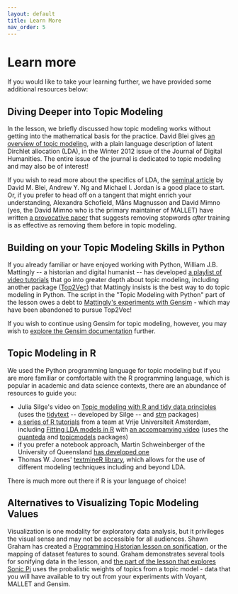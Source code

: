 ```yaml
---
layout: default
title: Learn More
nav_order: 5
---
```


# Learn more
If you would like to take your learning further, we have provided some additional resources below:
## Diving Deeper into Topic Modeling

In the lesson, we briefly discussed how topic modeling works without getting into the mathematical basis for the practice. David Blei gives [an overview of topic modeling](https://journalofdigitalhumanities.org/2-1/topic-modeling-and-digital-humanities-by-david-m-blei/), with a plain language description of latent Dirchlet allocation (LDA), in the Winter 2012 issue of the Journal of Digital Humanities. The entire issue of the journal is dedicated to topic modeling and may also be of interest!

If you wish to read more about the specifics of LDA, the [seminal article](https://www.jmlr.org/papers/volume3/blei03a/blei03a.pdf) by David M. Blei, Andrew Y. Ng and Michael I. Jordan is a good place to start. Or, if you prefer to head off on a tangent that might enrich your understanding, Alexandra Schofield, Måns Magnusson and David Mimno (yes, the David Mimno who is the primary maintainer of MALLET) have written [a provocative paper](https://mimno.infosci.cornell.edu/papers/schofield_eacl_2017.pdf) that suggests removing stopwords *after* training is as effective as removing them before in topic modeling. 

## Building on your Topic Modeling Skills in Python

If you already familiar or have enjoyed working with Python, William J.B. Mattingly -- a historian and digital humanist -- has developed [a playlist of video tutorials](https://www.youtube.com/watch?v=N0crN8YnF8Y&list=PL2VXyKi-KpYttggRATQVmgFcQst3z6OlX) that go into greater depth about topic modeling, including another package ([Top2Vec](https://top2vec.readthedocs.io/en/latest/Top2Vec.html)) that Mattingly insists is the best way to do topic modeling in Python. The script in the "Topic Modeling with Python" part of the lesson owes a debt to [Mattingly's experiments with Gensim](https://github.com/wjbmattingly/topic_modeling_textbook/blob/main/03_03_lda_model_demo.ipynb) - which may have been abandoned to pursue Top2Vec!

If you wish to continue using Gensim for topic modeling, however, you may wish to [explore the Gensim documentation](https://radimrehurek.com/gensim/models/ldamodel.html) further.

## Topic Modeling in R

We used the Python programming language for topic modeling but if you are more familiar or comfortable with the R programming language, which is popular in academic and data science contexts, there are an abundance of resources to guide you:

* Julia Silge's video on [Topic modeling with R and tidy data principles](https://www.youtube.com/watch?v=evTuL-RcRpc) (uses the [tidytext](https://juliasilge.github.io/tidytext/reference/index.html) -- developed by Silge -- and [stm](https://cran.r-project.org/web/packages/stm/index.html) packages)
* [a series of R tutorials](https://github.com/ccs-amsterdam/r-course-material/tree/master) from a team at Vrije Universiteit Amsterdam, including [Fitting LDA models in R](https://github.com/ccs-amsterdam/r-course-material/blob/master/tutorials/r_text_lda.md) with [an accompanying video](https://www.youtube.com/watch?v=4YyoMGv1nkc) (uses the [quanteda](https://quanteda.io/) and [topicmodels](https://www.rdocumentation.org/packages/topicmodels/versions/0.2-8) packages)
* if you prefer a notebook approach, Martin Schweinberger of the University of Queensland [has developed one](https://ladal.edu.au/topicmodels.html)
* Thomas W. Jones' [textmineR library](https://cran.r-project.org/web/packages/textmineR/vignettes/c_topic_modeling.html), which allows for the use of different modeling techniques including and beyond LDA.

There is much more out there if R is your language of choice!

## Alternatives to Visualizing Topic Modeling Values
Visualization is one modality for exploratory data analysis, but it privileges the visual sense and may not be accessible for all audiences. Shawn Graham has created a [Programming Historian lesson on sonification](https://programminghistorian.org/en/lessons/sonification), or the mapping of dataset features to sound. Graham demonstrates several tools for sonifying data in the lesson, and [the part of the lesson that explores Sonic Pi](https://programminghistorian.org/en/lessons/sonification#sonic-pi) uses the probalistic weights of topics from a topic model - data that you will have available to try out from your experiments with Voyant, MALLET and Gensim.
